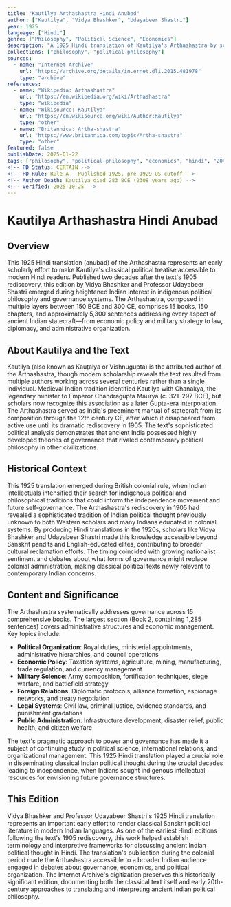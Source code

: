 ```yaml
---
title: "Kautilya Arthashastra Hindi Anubad"
author: ["Kautilya", "Vidya Bhashker", "Udayabeer Shastri"]
year: 1925
language: ["Hindi"]
genre: ["Philosophy", "Political Science", "Economics"]
description: "A 1925 Hindi translation of Kautilya's Arthashastra by scholars Vidya Bhashker and Professor Udayabeer Shastri. This early 20th-century edition presents the ancient political treatise comprising 15 books on statecraft, economics, and military strategy, making the classical Sanskrit text accessible to Hindi readers during India's colonial period."
collections: ["philosophy", "political-philosophy"]
sources:
  - name: "Internet Archive"
    url: "https://archive.org/details/in.ernet.dli.2015.481978"
    type: "archive"
references:
  - name: "Wikipedia: Arthashastra"
    url: "https://en.wikipedia.org/wiki/Arthashastra"
    type: "wikipedia"
  - name: "Wikisource: Kautilya"
    url: "https://en.wikisource.org/wiki/Author:Kautilya"
    type: "other"
  - name: "Britannica: Artha-shastra"
    url: "https://www.britannica.com/topic/Artha-shastra"
    type: "other"
featured: false
publishDate: 2025-01-22
tags: ["philosophy", "political-philosophy", "economics", "hindi", "20th-century"]
<!-- PD Status: CERTAIN -->
<!-- PD Rule: Rule A - Published 1925, pre-1929 US cutoff -->
<!-- Author Death: Kautilya died 283 BCE (2308 years ago) -->
<!-- Verified: 2025-10-25 -->
---
```


# Kautilya Arthashastra Hindi Anubad

## Overview

This 1925 Hindi translation (anubad) of the Arthashastra represents an early scholarly effort to make Kautilya's classical political treatise accessible to modern Hindi readers. Published two decades after the text's 1905 rediscovery, this edition by Vidya Bhashker and Professor Udayabeer Shastri emerged during heightened Indian interest in indigenous political philosophy and governance systems. The Arthashastra, composed in multiple layers between 150 BCE and 300 CE, comprises 15 books, 150 chapters, and approximately 5,300 sentences addressing every aspect of ancient Indian statecraft—from economic policy and military strategy to law, diplomacy, and administrative organization.

## About Kautilya and the Text

Kautilya (also known as Kauṭalya or Vishnugupta) is the attributed author of the Arthashastra, though modern scholarship reveals the text resulted from multiple authors working across several centuries rather than a single individual. Medieval Indian tradition identified Kautilya with Chanakya, the legendary minister to Emperor Chandragupta Maurya (c. 321–297 BCE), but scholars now recognize this association as a later Gupta-era interpolation. The Arthashastra served as India's preeminent manual of statecraft from its composition through the 12th century CE, after which it disappeared from active use until its dramatic rediscovery in 1905. The text's sophisticated political analysis demonstrates that ancient India possessed highly developed theories of governance that rivaled contemporary political philosophy in other civilizations.

## Historical Context

This 1925 translation emerged during British colonial rule, when Indian intellectuals intensified their search for indigenous political and philosophical traditions that could inform the independence movement and future self-governance. The Arthashastra's rediscovery in 1905 had revealed a sophisticated tradition of Indian political thought previously unknown to both Western scholars and many Indians educated in colonial systems. By producing Hindi translations in the 1920s, scholars like Vidya Bhashker and Udayabeer Shastri made this knowledge accessible beyond Sanskrit pandits and English-educated elites, contributing to broader cultural reclamation efforts. The timing coincided with growing nationalist sentiment and debates about what forms of governance might replace colonial administration, making classical political texts newly relevant to contemporary Indian concerns.

## Content and Significance

The Arthashastra systematically addresses governance across 15 comprehensive books. The largest section (Book 2, containing 1,285 sentences) covers administrative structures and economic management. Key topics include:

- **Political Organization**: Royal duties, ministerial appointments, administrative hierarchies, and council operations
- **Economic Policy**: Taxation systems, agriculture, mining, manufacturing, trade regulation, and currency management
- **Military Science**: Army composition, fortification techniques, siege warfare, and battlefield strategy
- **Foreign Relations**: Diplomatic protocols, alliance formation, espionage networks, and treaty negotiation
- **Legal Systems**: Civil law, criminal justice, evidence standards, and punishment gradations
- **Public Administration**: Infrastructure development, disaster relief, public health, and citizen welfare

The text's pragmatic approach to power and governance has made it a subject of continuing study in political science, international relations, and organizational management. This 1925 Hindi translation played a crucial role in disseminating classical Indian political thought during the crucial decades leading to independence, when Indians sought indigenous intellectual resources for envisioning future governance structures.

## This Edition

Vidya Bhashker and Professor Udayabeer Shastri's 1925 Hindi translation represents an important early effort to render classical Sanskrit political literature in modern Indian languages. As one of the earliest Hindi editions following the text's 1905 rediscovery, this work helped establish terminology and interpretive frameworks for discussing ancient Indian political thought in Hindi. The translation's publication during the colonial period made the Arthashastra accessible to a broader Indian audience engaged in debates about governance, economics, and political organization. The Internet Archive's digitization preserves this historically significant edition, documenting both the classical text itself and early 20th-century approaches to translating and interpreting ancient Indian political philosophy.
